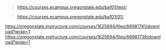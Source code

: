 > https://courses.ecampus.oregonstate.edu/ba101/text/

> https://courses.ecampus.oregonstate.edu/ba101/01/

https://oregonstate.instructure.com/courses/1625694/files/66981741/download?wrap=1
https://oregonstate.instructure.com/courses/1625694/files/66981739/download?wrap=1
